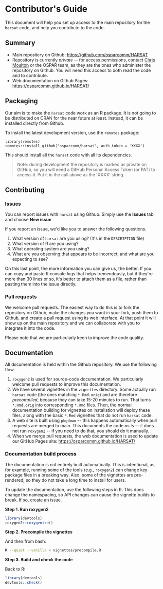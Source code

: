 # Contributor's Guide

This document will help you set up access to the main repository for
the `harsat` code, and help you contribute to the code.

## Summary

* Main repository on Github: https://github.com/osparcomm/HARSAT
* Repository is currently *private* -- for access permissions, contact 
  [Chris Moulton](https://github.com/moultonc) or the OSPAR team, as they
  are the ones who administer the repository on Github. You will need this access to 
  both read the code and to contribute.
* Web documentation on Github Pages: https://osparcomm.github.io/HARSAT/


## Packaging

Our aim is to make the `harsat` code work as an R package. It is not
going to be distributed on CRAN for the near future at least. Instead,
it can be installed directly from Github. 

To install the latest development version, use the `remotes` package:

```
library(remotes)
remotes::install_github("osparcomm/harsat", auth_token = 'XXXX')
```

This should install all the `harsat` code with all its dependencies.

> Note: during development the repository is marked as private on GitHub, so you
> will need a GitHub Personal Access Token (or PAT) to access it. Put it in the
> call above as the 'XXXX' string.


## Contributing

### Issues

You can report issues with `harsat` using Github. Simply use the **Issues** tab
and choose **New issue**.

If you report an issue, we'd like you to answer the following questions.

1. What version of `harsat` are you using? (It's in the `DESCRIPTION` file)
2. What version of R are you using?
3. What operating system are you using?
4. What are you observing that appears to be incorrect, and what are you
   expecting to see? 

On this last point, the more information you can give us, the better. If you 
can copy and paste R console logs that helps tremendously, but if they're more
than 30 lines or so, it's better to attach them as a file, rather than pasting
them into the issue directly.


### Pull requests

We welcome pull requests. The easiest way to do this is to fork the repository
on Github, make the changes you want in your fork, push them to Github, and create 
a pull request using its web interface. At that point it will show up on the
main repository and we can collaborate with you to integrate it into the 
code.

Please note that we are particularly keen to improve the code quality. 


## Documentation

All documentation is held within the Github repository. We use the following
flow.

1. `roxygen2` is used for source-code documentation. We particularly welcome
   pull requests to improve this documentation. 
2. We have several vignettes in the `vignettes` directory. Some actually run `harsat` code (the ones 
   matching `*.Rmd.orig`) and are therefore *precompiled*, because they can take 15-20 minutes
   to run. That turns `*.Rmd.orig` into corresponding `*.Rmd` files. Then, the 
   normal documentation building for vignettes on installation will deploy these
   files, along with the basic `*.Rmd` vignettes that do not run `harsat` code.
3. A web site is built using `pkgdown` -- this happens automatically when pull
   requests are merged to main. This documents the code *as is* -- it does not 
   run `roxygen2` -- if you need to do that, you should do it manually.
4. When we merge pull requests, the web documentation is used to update our
   GitHub Pages site: https://osparcomm.github.io/HARSAT/


### Documentation build process

The documentation is not entirely built automatically. This is intentional, as,
for example, running some of the tools (e.g., `roxygen2`) can change key package
files in a breaking way. Also, some of the vignettes are pre-rendered, so they
do not take a long time to install for users. 

To update the documentation, use the following steps in R. This does change the 
namespacing, so API changes can cause the vignette builds to break. If so, 
create an issue.

**Step 1. Run roxygen2**

```r
library(devtools)
roxygen2::roxygenize()
```

**Step 2. Precompile the vignettes**

And then from bash:

```bash
R --quiet --vanilla < vignettes/precompile.R
```

**Step 3. Build and check the code**

Back to R:

```r
library(devtools)
devtools::check()
```

